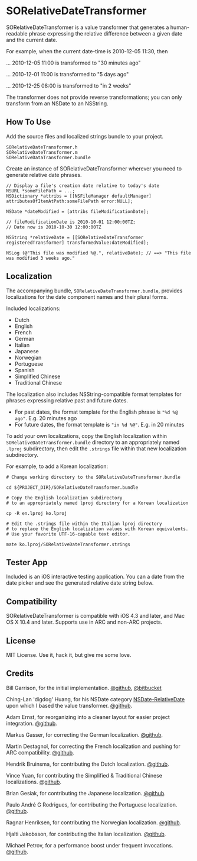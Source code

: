 # SORelativeDateTransformer #

SORelativeDateTransformer is a value transformer that generates a human-readable phrase expressing the relative difference between a given date and the current date.

For example, when the current date-time is 2010-12-05 11:30, then

... 2010-12-05 11:00 is transformed to "30 minutes ago"

... 2010-12-01 11:00 is transformed to "5 days ago"

... 2010-12-25 08:00 is transformed to "in 2 weeks"

The transformer does not provide reverse transformations; you can only transform from an NSDate to an NSString.

## How To Use ##

Add the source files and localized strings bundle to your project.

	SORelativeDateTransformer.h
	SORelativeDateTransformer.m
	SORelativeDataTransformer.bundle

Create an instance of SORelativeDateTransformer wherever you need to generate relative date phrases.

	// Display a file's creation date relative to today's date
	NSURL *someFilePath = ...;
	NSDictionary *attribs = [[NSFileManager defaultManager] attributesOfItemAtPath:someFilePath error:NULL];
	
	NSDate *dateModified = [attribs fileModificationDate];
	
	// fileModificationDate is 2010-10-01 12:00:00TZ; 
	// Date now is 2010-10-30 12:00:00TZ
	
	NSString *relativeDate = [[SORelativeDateTransformer registeredTransformer] transformedValue:dateModified];
	
	NSLog (@"This file was modified %@.", relativeDate); // ==> "This file was modified 3 weeks ago."
	
## Localization ##

The accompanying bundle, `SORelativeDateTransformer.bundle`, provides localizations for the date component names and their plural forms. 

Included localizations:

* Dutch
* English
* French
* German
* Italian
* Japanese
* Norwegian
* Portuguese
* Spanish
* Simplified Chinese
* Traditional Chinese

The localization also includes NSString-compatible format templates for phrases expressing relative past and future dates.  

* For past dates, the format template for the English phrase is `"%d %@ ago"`. E.g. 20 minutes ago
* For future dates, the format template is `"in %d %@"`. E.g. in 20 minutes

To add your own localizations, copy the English localization within `SORelativeDateTransformer.bundle` directory to an appropriately named `.lproj` subdirectory, then edit the `.strings` file within that new localization subdirectory.

For example, to add a Korean localization:

	# Change working directory to the SORelativeDateTransformer.bundle
	
	cd ${PROJECT_DIR}/SORelativeDateTransformer.bundle
	
	# Copy the English localization subdirectory
	# to an appropriately named lproj directory for a Korean localization
	
	cp -R en.lproj ko.lproj
	
	# Edit the .strings file within the Italian lproj directory
	# to replace the English localization values with Korean equivalents.
	# Use your favorite UTF-16-capable text editor.
	
	mate ko.lproj/SORelativeDateTransformer.strings

## Tester App ##

Included is an iOS interactive testing application. You can a date from the date picker and see the generated relative date string below.

## Compatibility ##

SORelativeDateTransformer is compatible with iOS 4.3 and later, and Mac OS X 10.4 and later. Supports use in ARC and non-ARC projects.

## License ##

MIT License. Use it, hack it, but give me some love.

## Credits

Bill Garrison, for the initial implementation. [@github](https://github.com/billgarrison), [@bitbucket](https://bitbucket.org/billgarrison)

Ching-Lan 'digdog' Huang, for his NSDate category [NSDate-RelativeDate](https://github.com/digdog/NSDate-RelativeDate) upon which I based the value transformer.
 [@github](https://github.com/digdog).

Adam Ernst, for reorganizing into a cleaner layout for easier project integration. [@github](https://github.com/adamjernst).

Markus Gasser, for correcting the German localization. [@github](https://github.com/frenetisch-applaudierend).

Martin Destagnol, for correcting the French localization and pushing for ARC compatibility. [@github](https://github.com/mdestagnol).

Hendrik Bruinsma, for contributing the Dutch localization. [@github](https://github.com/hbruinsma).

Vince Yuan, for contributing the Simplified & Traditional Chinese localizations. [@github](https://github.com/vinceyuan).

Brian Gesiak, for contributing the Japanese localization. [@github](https://github.com/modocache).

Paulo André G Rodrigues, for contributing the Portuguese localization. [@github](https://github.com/pauloandreget).

Ragnar Henriksen, for contributing the Norwegian localization. [@github](https://github.com/ragnar).

Hjalti Jakobsson, for contributing the Italian localization. [@github](https://github.com/hjaltij).

Michael Petrov, for a performance boost under frequent invocations. [@github](https://github.com/michaelpetrov).
